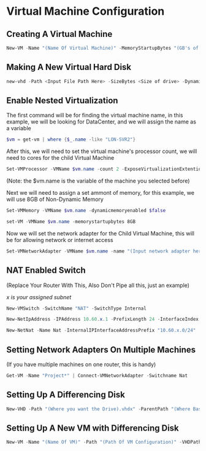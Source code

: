 # Virtual Machine Configuration

## Creating A Virtual Machine

```Powershell
New-VM -Name "(Name Of Virtual Machine)" -MemoryStartupBytes "(GB's of memory)" -SwitchName "(Your Virtual Network Adapter)" -Path "(Virtual Machine Configuration Storage Path)" -Generation 2
```

## Making A New Virtual Hard Disk
```Powershell
new-vhd -Path <Input File Path Here> -SizeBytes <Size of drive> -Dynamic <Can be Fixed, Differential>
```

## Enable Nested Virtualization

The first command will be for finding the virtual machine name, in this example, we will be looking for DataCenter, and we will assign the name as a variable

```Powershell
$vm = get-vm | where {$_.name -like "LON-SVR2"}
```

After this, we will need to set the virtual machine's processor count, we will need to cores for the child Virtual Machine

```Powershell
Set-VMProcessor -VMName $vm.name -count 2 -ExposeVirtualizationExtentions $true
```

(Note: the $vm.name is the variable of the machine you selected before)

Next we will need to assign a set ammont of memory, for this example, we will use 8GB of Non-Dynamic Memory

```Powershell
Set-VMMemory -VMName $vm.name -dynamicmemoryenabled $false
```
```Powershell
set-VM -VMName $vm.name -memorystartupbytes 8GB
```

Now we will set the network adapter for the Child Virtual Machine, this will be for allowing network or internet access
```Powershell
Set-VMNetworkAdapter -VMName $vm.name -name "(Input network adapter here)" -Macaddressspoofing on
```

## NAT Enabled Switch

(Replace Your Router With This, Also Don't Pipe all this, just an example)

*x is your assigned subnet*

```Powershell
New-VMSwitch -SwitchName "NAT" -SwitchType Internal

New-NetIpAddress -IPAddress 10.60.x.1 -PrefixLength 24 -InterfaceIndex ((Get-NetAdapter *NAT*).IfIndex)

New-NetNat -Name Nat -InternalIPInterfaceAddressPrefix "10.60.x.0/24"
```
## Setting Network Adapters On Multiple Machines

(If you have multiple machines on one router, this is handy)

```Powershell
Get-VM -Name "Project*" | Connect-VMNetworkAdapter -Switchname Nat
```
## Setting Up A Differencing Disk

```Powershell
New-VHD -Path "(Where you want the Drive).vhdx" -ParentPath "(Where Base Disk is Located).vhdx" -Differencing
```
## Setting Up A New VM with Differencing Disk

```Powershell
New-VM -Name "(Name Of VM)" -Path "(Path Of VM Configuration)" -VHDPath "(Path Of Differencing Disk)" | ` Set-VMMemory -DynamicMemoryEnabled $True ` -MaximumBytes 2GB -Minimumbytes 512MB -StartupBytes 1GB
```
